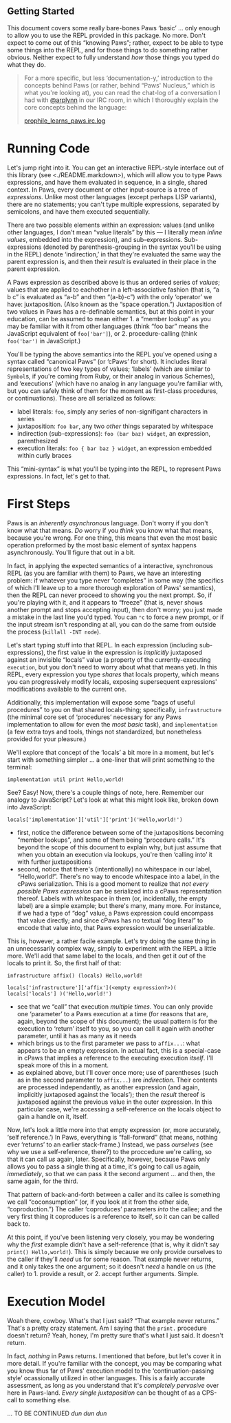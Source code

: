Getting Started
---------------
This document covers some really bare-bones Paws ‘basic’ ... only enough to allow you to use the
REPL provided in this package. No more. Don't expect to come out of this “knowing Paws”; rather,
expect to be able to type some things into the REPL, and for those things to do something rather
obvious. Neither expect to fully understand *how* those things you typed do what they do.

> For a more specific, but less ‘documentation-y,’ introduction to the concepts behind Paws (or
> rather, behind “Paws' Nucleus,” which is what you're looking at), you can read the chat-log of a
> conversation I had with [@arplynn](http://twitter.com/arplynn) in our IRC room, in which I
> thoroughly explain the core concepts behind the language:
> 
> [prophile_learns_paws.irc.log](http://elliottcable.s3.amazonaws.com/p/prophile_learns_paws.irc.log)

Running Code
============
Let's jump right into it. You can get an interactive REPL-style interface out of this library (see
<./README.markdown>), which will allow you to type Paws expressions, and have them evaluated in
sequence, in a single, shared context. In Paws, every document or other input-source is a tree of
*expressions*. Unlike most other languages (except perhaps LISP variants), there are no statements;
you can't type multiple expressions, separated by semicolons, and have them executed sequentially.

There are two possible elements within an expression: values (and unlike other languages, I don't
mean “value literals” by this — I literally mean *inline values*, embedded into the expression),
and sub-expressions. Sub-expressions (denoted by parenthesis-grouping in the syntax you'll be
using in the REPL) denote ‘indirection,’ in that they're evaluated the same way the parent
expression is, and then their *result* is evaluated in their place in the parent expression.

A Paws expression as described above is thus an ordered series of *values*; values that are applied
to eachother in a left-associative fashion (that is, “a b c” is evaluated as “a-b” and then
“(a-b)-c”) with the only ‘operator’ we have: juxtaposition. (Also known as the “space operation.”)
Juxtaposition of two values in Paws has a re-definable semantics, but at this point in your
education, can be assumed to mean either 1. a “member lookup” as you may be familiar with it from
other languages (think “foo bar” means the JavaScript equivalent of `foo['bar']`), or 2.
procedure-calling (think `foo('bar')` in JavaScript.)

You'll be typing the above semantics into the REPL you've opened using a syntax called “canonical
Paws” (or ‘cPaws’ for short). It includes literal representations of two key types of values;
‘labels’ (which are similar to `Symbol`s, if you're coming from Ruby, or their analog in various
Schemes), and ‘executions’ (which have no analog in any language you're familiar with, but you can
safely think of them for the moment as first-class procedures, or continuations). These are all
serialized as follows:

 - label literals: `foo`, simply any series of non-signifigant characters in series
 - juxtaposition: `foo bar`, any two *other* things separated by whitespace
 - indirection (sub-expressions): `foo (bar baz) widget`, an expression, parenthesized
 - execution literals: `foo { bar baz } widget`, an expression embedded within curly braces

This “mini-syntax” is what you'll be typing into the REPL, to represent Paws expressions. In fact,
let's get to that.

First Steps
===========
Paws is an *inherently asynchronous* language. Don't worry if you don't know what that means. *Do*
worry if you *think* you know what that means, because you're wrong. For one thing, this means that
even the most basic operation preformed by the most basic element of syntax happens asynchronously.
You'll figure that out in a bit.

In fact, in applying the expected semantics of a interactive, synchronous REPL (as you are familiar
with them) to Paws, we have an interesting problem: if whatever you type never “completes” in some
way (the specifics of which I'll leave up to a more thorough exploration of Paws' semantics), then
the REPL can never proceed to showing you the next prompt. So, if you're playing with it, and it
appears to “freeze” (that is, never shows another prompt and stops accepting input), then don't
worry; you just made a mistake in the last line you'd typed. You can `⌃c` to force a new prompt, or
if the input stream isn't responding at all, you can do the same from outside the process
(`killall -INT node`).

Let's start typing stuff into that REPL. In each expression (including sub-expressions), the first
value in the expression is *implicitly* juxtaposed against an invisible “locals” value (a property
of the currently-executing `execution`, but you don't need to worry about what that means yet). In
this REPL, every expression you type *shares* that locals property, which means you can
progressively modify locals, exposing supersequent expressions' modifications available to the
current one.

Additionally, this implementation will expose some “bags of useful procedures” to you on that shared
locals-thing; specifically, `infrastructure` (the minimal core set of ‘procedures’ necessary for any
Paws implementation to allow for even the *most basic* task), and `implementation` (a few extra toys
and tools, things not standardized, but nonetheless provided for your pleasure.)

We'll explore that concept of the ‘locals’ a bit more in a moment, but let's start with something
simpler ... a one-liner that will print something to the terminal:

    implementation util print Hello,world!

See? Easy! Now, there's a couple things of note, here. Remember our analogy to JavaScript? Let's
look at what this might look like, broken down into JavaScript:

    locals['implementation']['util']['print']('Hello,world!')

 - first, notice the difference between some of the juxtapositions becoming “member lookups”, and
   some of them being “procedure calls.” It's beyond the scope of this document to explain why, but
   just assume that when you obtain an execution via lookups, you're then ‘calling into’ it with
   further juxtapositions
 - second, notice that there's (intentionally) no whitespace in our label, “Hello,world!”. There's
   no way to encode whitespace into a label, in the cPaws serialization. This is a good moment to
   realize that *not every possible Paws expression* can be serialized into a cPaws representation
   thereof. Labels with whitespace in them (or, incidentally, the empty label) are a simple example;
   but there's many, many more. For instance, if we had a type of “dog” value, a Paws expression
   could encompass that value directly; and since cPaws has no textual “dog literal” to encode that
   value into, that Paws expression would be unserializable.

This is, however, a rather facile example. Let's try doing the same thing in an unnecessarily
complex way, simply to experiment with the REPL a little more. We'll add that same label to the
locals, and then get it *out* of the locals to print it. So, the first half of that:

    infrastructure affix() (locals) Hello,world!
   
    locals['infrastructure']['affix'](<empty expression?>)( locals['locals'] )('Hello,world!')

 - see that we “call” that execution *multiple times*. You can only provide one ‘parameter’ to a
   Paws execution at a time (for reasons that are, again, beyond the scope of this document); the
   usual pattern is for the execution to ‘return’ itself to you, so you can call it again with
   another parameter, until it has as many as it needs
 - which brings us to the first parameter we pass to `affix...`: what appears to be an empty
   expression. In actual fact, this is a special-case in cPaws that implies a reference to the
   executing execution *itself*. I'll speak more of this in a moment.
 - as explained above, but I'll cover once more; use of parentheses (such as in the second parameter
   to `affix...`) are *indirection*. Their contents are processed independantly, as another
   expression (and again, implicitly juxtaposed against the ‘locals’); then the *result* thereof is
   juxtaposed against the previous value in the outer expression. In this particular case, we're
   accessing a self-reference on the locals object to gain a handle on it, itself.

Now, let's look a little more into that empty expression (or, more accurately, ‘self reference.’) In
Paws, everything is “fall-forward” (that means, nothing ever ‘returns’ to an earlier stack-frame.)
Instead, we pass *ourselves* (see why we use a self-reference, there?) to the proccedure we're
calling, so that it can call *us* again, later. Specifically, however, because Paws only allows you
to pass a single thing at a time, it's going to call us again, *immediately*, so that we can pass it
the second argument ... and then, the same again, for the third.

That pattern of back-and-forth between a caller and its callee is something we call “coconsumption”
(or, if you look at it from the other side, “coproduction.”) The caller ‘coproduces’ parameters
*into* the callee; and the very first thing it coproduces is a reference to itself, so it can can be
called back to.

At this point, if you've been listening very closely, you may be wondering why the *first* example
didn't have a self-reference (that is, why it didn't say `print() Hello,world!`). This is simply
because we only provide ourselves to the caller if they'll *need* us for some reason. That example
never returns, and it only takes the one argument; so it doesn't *need* a handle on us (the caller)
to 1. provide a result, or 2. accept further arguments. Simple.

Execution Model
===============
Woah there, cowboy. What's that I just said? “That example never returns.” That's a pretty crazy
statement. Am I saying that the `print.` procedure doesn't return? Yeah, honey, I'm pretty sure
that's what I just said. It doesn't return.

In fact, *nothing* in Paws returns. I mentioned that before, but let's cover it in more detail. If
you're familiar with the concept, you may be comparing what you know thus far of Paws' execution
model to the ‘continuation-passing style’ ocassionally utilized in other languages. This is a fairly
accurate assessment, as long as you understand that it's *completely pervasive* over here in
Paws-land. *Every single juxtaposition* can be thought of as a CPS-call to something else. 

... TO BE CONTINUED *dun dun dun*
